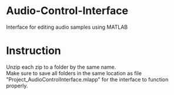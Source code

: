 # Audio-Control-Interface
Interface for editing audio samples using MATLAB

# Instruction
Unzip each zip to a folder by the same name.  
Make sure to save all folders in the same location as file "Project_AudioControlInterface.mlapp"  for the interface to function properly.
